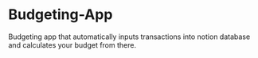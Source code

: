 # Budgeting-App
Budgeting app that automatically inputs transactions into notion database and calculates your budget from there.
